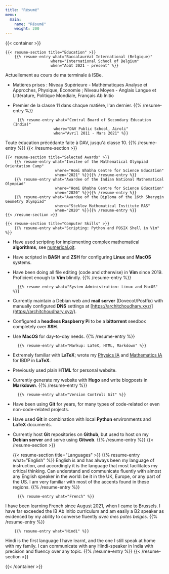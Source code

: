 ```yaml
---
title: "Résumé"
menu:
  main:
    name: "Résumé"
    weight: 200
---
```


{{< container >}}

    {{< resume-section title="Education" >}}
        {{% resume-entry what="Baccalauréat International (Belgique)"
                        where="International School of Belgium"
                        when="Août 2021 - présent" %}}
Actuellement au cours de ma terminale à ISBe.
* Matières prises : Niveau Supérieure - Mathématiques Analyse et Approches, Physique, Économie ; Niveau Moyen - Anglais Langue et Littérature, Politique Mondiale, Français Ab Initio
* Premier de la classe 11 dans chaque matière, l'an dernier.
        {{% /resume-entry %}}

        {{% resume-entry what="Central Board of Secondary Education (India)"
                        where="DAV Public School, Airoli"
                        when="Avril 2011 - Mars 2021" %}}
Toute éducation précédante faite à DAV, jusqu'à classe 10.
        {{% /resume-entry %}}
    {{< /resume-section >}}

    {{< resume-section title="Selected Awards" >}}
        {{% resume-entry what="Invitee of the Mathematical Olympiad Orientation Camp"
                          where="Homi Bhabha Centre for Science Education"
                          when="2021" %}}{{% /resume-entry %}}
        {{% resume-entry what="Awardee of the Indian National Mathematical Olympiad"
                          where="Homi Bhabha Centre for Science Education"
                          when="2020" %}}{{% /resume-entry %}}
        {{% resume-entry what="Awardee of the Diploma of the 16th Sharygin Geometry Olympiad"
                          where="Steklov Mathematical Institute RAS"
                          when="2020" %}}{{% /resume-entry %}}
    {{< /resume-section >}}

    {{< resume-section title="Computer Skills" >}}
        {{% resume-entry what="Scripting: Python and POSIX Shell in Vim" %}}
* Have used scripting for implementing complex mathematical __algorithms__, see [numerical.git](https://github.com/choudhary-archit/numerical).
* Have scripted in __BASH__ and __ZSH__ for configuring __Linux__ and __MacOS__ systems.
* Have been doing all file editing (code and otherwise) in __Vim__ since 2019. Proficient enough to __Vim__ blindly.
        {{% /resume-entry %}}

        {{% resume-entry what="System Administration: Linux and MacOS" %}}
* Currently maintain a Debian web and __mail server__ (Dovecot/Postfix) with manually configured __DNS__ settings at [https://architchoudhary.xyz/](https://architchoudhary.xyz/).
* Configured a __headless Raspberry Pi__ to be a __bittorrent__ seedbox completely over __SSH__.
* Use __MacOS__ for day-to-day needs.
        {{% /resume-entry %}}

        {{% resume-entry what="Markup: LaTeX, HTML, Markdown" %}}
* Extremely familiar with __LaTeX__; wrote my [Physics IA](https://github.com/choudhary-archit/physicsia) and [Mathematics IA](https://github.com/choudhary-archit/mathsia) for IBDP in __LaTeX__.
* Previously used plain __HTML__ for personal website.
* Currently generate my website with __Hugo__ and write blogposts in __Markdown__.
        {{% /resume-entry %}}

        {{% resume-entry what="Version Control: Git" %}}
* Have been using __Git__ for years, for many types of code-related or even non-code-related projects.
* Have used __Git__ in combination with local __Python__ environments and __LaTeX__ documents.
* Currently host __Git__ repositories on __Github__, but used to host on my __Debian server__ and serve using __Gitweb__.
        {{% /resume-entry %}}
    {{< /resume-section >}}

    {{< resume-section title="Languages" >}}
        {{% resume-entry what="English" %}}
English is and has always been my language of instruction, and accordingly it is the language that most facilitates my critical thinking. Can understand and communicate fluently with almost any English speaker in the world: be it in the UK, Europe, or any part of the US. I am very familiar with most of the accents found in these regions.
        {{% /resume-entry %}}

        {{% resume-entry what="French" %}}
I have been learning French since August 2021, when I came to Brussels. I have far exceeded the IB Ab Initio curriculum and am easily a B2 speaker as evidenced by my ability to converse fluently _avec mes potes belges_.
        {{% /resume-entry %}}

        {{% resume-entry what="Hindi" %}}
Hindi is the first language I have learnt, and the one I still speak at home with my family. I can communicate with any Hindi-speaker in India with precision and fluency over any topic.
        {{% /resume-entry %}}
    {{< /resume-section >}}

{{< /container >}}
